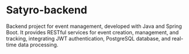 # Satyro-backend
Backend project for event management, developed with Java and Spring Boot. It provides RESTful services for event creation, management, and tracking, integrating JWT authentication, PostgreSQL database, and real-time data processing.
